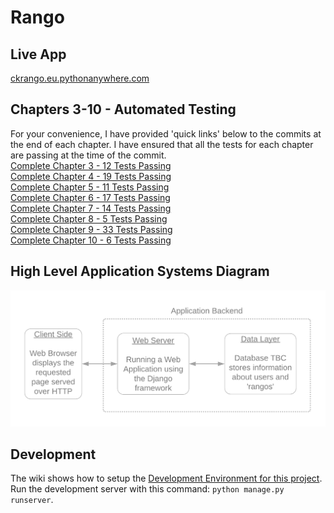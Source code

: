 # Rango

## Live App
[ckrango.eu.pythonanywhere.com](https://ckrango.eu.pythonanywhere.com/)

## Chapters 3-10 - Automated Testing
For your convenience, I have provided 'quick links' below to the commits at the end of each chapter. I have ensured that all the tests for each chapter are passing at the time of the commit.\
[Complete Chapter 3 - 12 Tests Passing](https://github.com/chriskanedev/rango/tree/311eac091a51f8334e96232726c8429335b28872)\
[Complete Chapter 4 - 19 Tests Passing](https://github.com/chriskanedev/rango/tree/e12b6e9848bd9d9589821d0b04b2645f764f6d94)\
[Complete Chapter 5 - 11 Tests Passing](https://github.com/chriskanedev/rango/tree/febd0fa185e21d70b82b6002a898c4ac4dd337a4)\
[Complete Chapter 6 - 17 Tests Passing](https://github.com/chriskanedev/rango/tree/19be185b978fe3db28b70d3f877b26ab6d1ad9a3)\
[Complete Chapter 7 - 14 Tests Passing](https://github.com/chriskanedev/rango/tree/6bfb0c6e068f131afe8554d602d637b0a2afb667)\
[Complete Chapter 8 - 5 Tests Passing](https://github.com/chriskanedev/rango/tree/0c9afb169eec114d31e6e95d5de46127fe6497b4)\
[Complete Chapter 9 - 33 Tests Passing](https://github.com/chriskanedev/rango/tree/23ecf9002eb7ae15acfc10cc4f92b401d4250d12)\
[Complete Chapter 10 - 6 Tests Passing](https://github.com/chriskanedev/rango/tree/4c5e373bf835d1cbb6c5fbc8a792b9191da2113f)

## High Level Application Systems Diagram
![](https://github.com/chriskanedev/rango/raw/main/wiki_resources/systems_architecture_diagram.png)

## Development
The wiki shows how to setup the [Development Environment for this project](https://github.com/chriskanedev/rango/wiki/Setting-up-the-Development-Environment-for-this-project).\
Run the development server with this command: `python manage.py runserver`.
